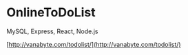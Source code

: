 # OnlineToDoList
MySQL, Express, React, Node.js

[http://vanabyte.com/todolist/](http://vanabyte.com/todolist/)

